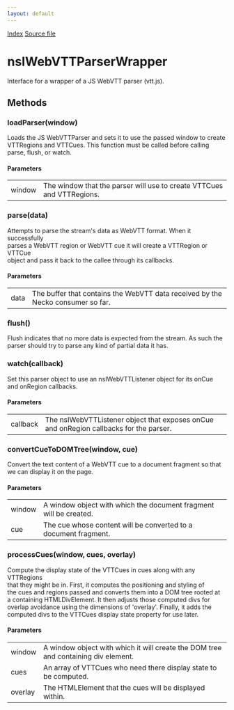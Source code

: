 ```yaml
---
layout: default
---
```

<div id='links'><a href="../index.html">Index</a>
<a href="http://dxr.mozilla.org/mozilla-central/source/dom/media/webvtt/nsIWebVTTParserWrapper.idl">Source file</a>
</div>

# nsIWebVTTParserWrapper #
  
Interface for a wrapper of a JS WebVTT parser (vtt.js).  
  

## Methods ##

### loadParser(window) ###
  
Loads the JS WebVTTParser and sets it to use the passed window to create  
VTTRegions and VTTCues. This function must be called before calling  
parse, flush, or watch.  
  
  
  

#### Parameters ####

<table>

<tr>
<td>window</td>
<td>The window that the parser will use to create VTTCues and  
              VTTRegions.  
</td>
</tr>

</table>

### parse(data) ###
  
Attempts to parse the stream's data as WebVTT format. When it successfully  
parses a WebVTT region or WebVTT cue it will create a VTTRegion or VTTCue  
object and pass it back to the callee through its callbacks.  
  
  

#### Parameters ####

<table>

<tr>
<td>data</td>
<td>The buffer that contains the WebVTT data received by the  
              Necko consumer so far.  
</td>
</tr>

</table>

### flush() ###
  
Flush indicates that no more data is expected from the stream. As such the  
parser should try to parse any kind of partial data it has.  
  

### watch(callback) ###
  
Set this parser object to use an nsIWebVTTListener object for its onCue  
and onRegion callbacks.  
  
  

#### Parameters ####

<table>

<tr>
<td>callback</td>
<td>The nsIWebVTTListener object that exposes onCue and  
                onRegion callbacks for the parser.  
</td>
</tr>

</table>

### convertCueToDOMTree(window, cue) ###
  
Convert the text content of a WebVTT cue to a document fragment so that  
we can display it on the page.  
  
  

#### Parameters ####

<table>

<tr>
<td>window</td>
<td>A window object with which the document fragment will be  
              created.  
</td>
</tr>

<tr>
<td>cue</td>
<td>The cue whose content will be converted to a document  
              fragment.  
</td>
</tr>

</table>

### processCues(window, cues, overlay) ###
  
Compute the display state of the VTTCues in cues along with any VTTRegions  
that they might be in. First, it computes the positioning and styling of  
the cues and regions passed and converts them into a DOM tree rooted at  
a containing HTMLDivElement. It then adjusts those computed divs for  
overlap avoidance using the dimensions of 'overlay'. Finally, it adds the  
computed divs to the VTTCues display state property for use later.  
  
  

#### Parameters ####

<table>

<tr>
<td>window</td>
<td>A window object with which it will create the DOM tree  
               and containing div element.  
</td>
</tr>

<tr>
<td>cues</td>
<td>An array of VTTCues who need there display state to be  
               computed.  
</td>
</tr>

<tr>
<td>overlay</td>
<td>The HTMLElement that the cues will be displayed within.  
</td>
</tr>

</table>

